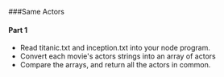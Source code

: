 ###Same Actors

#### Part 1

  * Read titanic.txt and inception.txt into your node program.
  * Convert each movie's actors strings into an array of actors
  * Compare the arrays, and return all the actors in common.